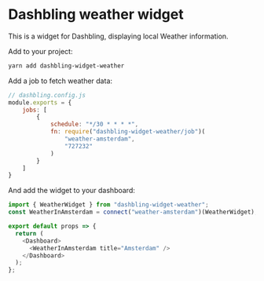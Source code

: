 # Dashbling weather widget

This is a widget for Dashbling, displaying local Weather information.

Add to your project:

```sh
yarn add dashbling-widget-weather
```

Add a job to fetch weather data:

```js
// dashbling.config.js
module.exports = {
    jobs: [
        {
            schedule: "*/30 * * * *",
            fn: require("dashbling-widget-weather/job")(
                "weather-amsterdam",
                "727232"
            )
        }
    ]
}
```

And add the widget to your dashboard:

```js
import { WeatherWidget } from "dashbling-widget-weather";
const WeatherInAmsterdam = connect("weather-amsterdam")(WeatherWidget);

export default props => {
  return (
    <Dashboard>
      <WeatherInAmsterdam title="Amsterdam" />
    </Dashboard>
  );
};
```